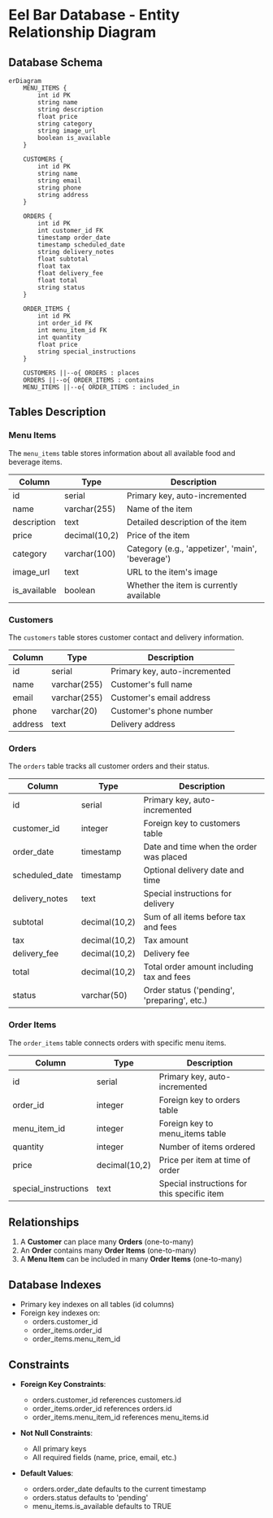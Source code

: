 # Eel Bar Database - Entity Relationship Diagram

## Database Schema

```mermaid
erDiagram
    MENU_ITEMS {
        int id PK
        string name
        string description
        float price
        string category
        string image_url
        boolean is_available
    }
    
    CUSTOMERS {
        int id PK
        string name
        string email
        string phone
        string address
    }
    
    ORDERS {
        int id PK
        int customer_id FK
        timestamp order_date
        timestamp scheduled_date
        string delivery_notes
        float subtotal
        float tax
        float delivery_fee
        float total
        string status
    }
    
    ORDER_ITEMS {
        int id PK
        int order_id FK
        int menu_item_id FK
        int quantity
        float price
        string special_instructions
    }
    
    CUSTOMERS ||--o{ ORDERS : places
    ORDERS ||--o{ ORDER_ITEMS : contains
    MENU_ITEMS ||--o{ ORDER_ITEMS : included_in
```

## Tables Description

### Menu Items
The `menu_items` table stores information about all available food and beverage items.

| Column      | Type          | Description                                    |
|-------------|---------------|------------------------------------------------|
| id          | serial        | Primary key, auto-incremented                  |
| name        | varchar(255)  | Name of the item                               |
| description | text          | Detailed description of the item               |
| price       | decimal(10,2) | Price of the item                              |
| category    | varchar(100)  | Category (e.g., 'appetizer', 'main', 'beverage') |
| image_url   | text          | URL to the item's image                        |
| is_available| boolean       | Whether the item is currently available        |

### Customers
The `customers` table stores customer contact and delivery information.

| Column      | Type         | Description                                    |
|-------------|--------------|------------------------------------------------|
| id          | serial       | Primary key, auto-incremented                  |
| name        | varchar(255) | Customer's full name                           |
| email       | varchar(255) | Customer's email address                       |
| phone       | varchar(20)  | Customer's phone number                        |
| address     | text         | Delivery address                               |

### Orders
The `orders` table tracks all customer orders and their status.

| Column         | Type          | Description                                     |
|----------------|---------------|-------------------------------------------------|
| id             | serial        | Primary key, auto-incremented                   |
| customer_id    | integer       | Foreign key to customers table                  |
| order_date     | timestamp     | Date and time when the order was placed         |
| scheduled_date | timestamp     | Optional delivery date and time                 |
| delivery_notes | text          | Special instructions for delivery               |
| subtotal       | decimal(10,2) | Sum of all items before tax and fees            |
| tax            | decimal(10,2) | Tax amount                                      |
| delivery_fee   | decimal(10,2) | Delivery fee                                    |
| total          | decimal(10,2) | Total order amount including tax and fees       |
| status         | varchar(50)   | Order status ('pending', 'preparing', etc.)     |

### Order Items
The `order_items` table connects orders with specific menu items.

| Column               | Type          | Description                                     |
|----------------------|---------------|-------------------------------------------------|
| id                   | serial        | Primary key, auto-incremented                   |
| order_id             | integer       | Foreign key to orders table                     |
| menu_item_id         | integer       | Foreign key to menu_items table                 |
| quantity             | integer       | Number of items ordered                         |
| price                | decimal(10,2) | Price per item at time of order                 |
| special_instructions | text          | Special instructions for this specific item     |

## Relationships

1. A **Customer** can place many **Orders** (one-to-many)
2. An **Order** contains many **Order Items** (one-to-many)
3. A **Menu Item** can be included in many **Order Items** (one-to-many)

## Database Indexes

- Primary key indexes on all tables (id columns)
- Foreign key indexes on:
  - orders.customer_id
  - order_items.order_id
  - order_items.menu_item_id
  
## Constraints

- **Foreign Key Constraints**:
  - orders.customer_id references customers.id
  - order_items.order_id references orders.id
  - order_items.menu_item_id references menu_items.id
  
- **Not Null Constraints**:
  - All primary keys
  - All required fields (name, price, email, etc.)
  
- **Default Values**:
  - orders.order_date defaults to the current timestamp
  - orders.status defaults to 'pending'
  - menu_items.is_available defaults to TRUE 